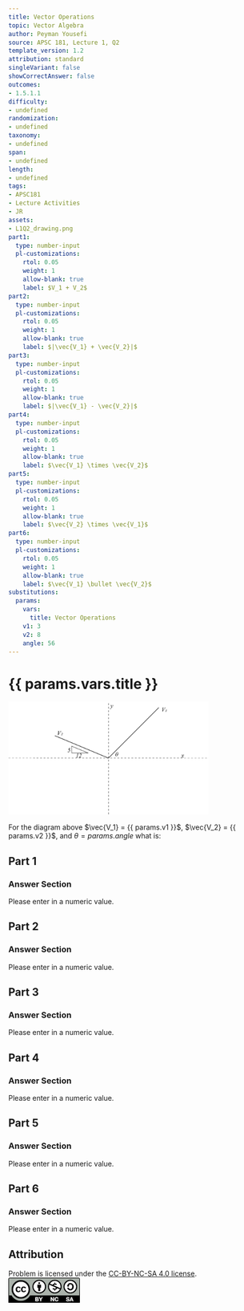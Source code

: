 ```yaml
---
title: Vector Operations
topic: Vector Algebra
author: Peyman Yousefi
source: APSC 181, Lecture 1, Q2
template_version: 1.2
attribution: standard
singleVariant: false
showCorrectAnswer: false
outcomes:
- 1.5.1.1
difficulty:
- undefined
randomization:
- undefined
taxonomy:
- undefined
span:
- undefined
length:
- undefined
tags:
- APSC181
- Lecture Activities
- JR
assets:
- L1Q2_drawing.png
part1:
  type: number-input
  pl-customizations:
    rtol: 0.05
    weight: 1
    allow-blank: true
    label: $V_1 + V_2$
part2:
  type: number-input
  pl-customizations:
    rtol: 0.05
    weight: 1
    allow-blank: true
    label: $|\vec{V_1} + \vec{V_2}|$
part3:
  type: number-input
  pl-customizations:
    rtol: 0.05
    weight: 1
    allow-blank: true
    label: $|\vec{V_1} - \vec{V_2}|$
part4:
  type: number-input
  pl-customizations:
    rtol: 0.05
    weight: 1
    allow-blank: true
    label: $\vec{V_1} \times \vec{V_2}$
part5:
  type: number-input
  pl-customizations:
    rtol: 0.05
    weight: 1
    allow-blank: true
    label: $\vec{V_2} \times \vec{V_1}$
part6:
  type: number-input
  pl-customizations:
    rtol: 0.05
    weight: 1
    allow-blank: true
    label: $\vec{V_1} \bullet \vec{V_2}$
substitutions:
  params:
    vars:
      title: Vector Operations
    v1: 3
    v2: 8
    angle: 56
---
```

# {{ params.vars.title }}
<img src="L1Q2_drawing.png" width=400>

For the diagram above $\vec{V_1} = {{ params.v1 }}$, $\vec{V_2} = {{ params.v2 }}$, and $\theta = {{ params.angle }}$ what is:

## Part 1

### Answer Section

Please enter in a numeric value.

## Part 2

### Answer Section

Please enter in a numeric value.

## Part 3

### Answer Section

Please enter in a numeric value.

## Part 4

### Answer Section

Please enter in a numeric value.

## Part 5

### Answer Section

Please enter in a numeric value.

## Part 6

### Answer Section

Please enter in a numeric value.

## Attribution

Problem is licensed under the [CC-BY-NC-SA 4.0 license](https://creativecommons.org/licenses/by-nc-sa/4.0/).<br> ![The Creative Commons 4.0 license requiring attribution-BY, non-commercial-NC, and share-alike-SA license.](https://raw.githubusercontent.com/firasm/bits/master/by-nc-sa.png)